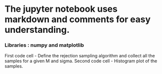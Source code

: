 # The jupyter notebook uses markdown and comments for easy understanding.
### Libraries : numpy and matplotlib
First code cell - Define the rejection sampling algorithm and collect all the samples for a given M and sigma.
Second code cell - Histogram plot of the samples. 
